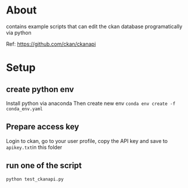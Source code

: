 # About

contains example scripts that can edit the ckan database programatically via python


Ref: https://github.com/ckan/ckanapi

# Setup
## create python env
Install python via anaconda
Then create new env
`conda env create -f conda_env.yaml`

## Prepare access key
Login to ckan, go to your user profile, copy the API key and save to `apikey.txt`in this folder

## run one of the script
`python test_ckanapi.py`